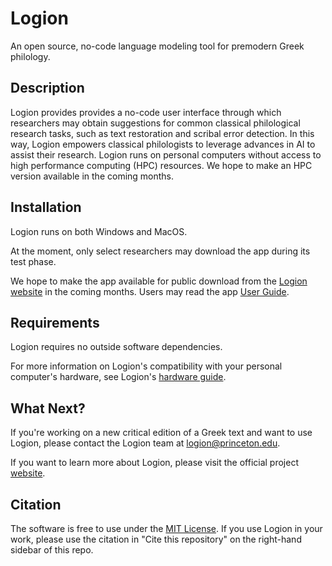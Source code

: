 # Logion

An open source, no-code language modeling tool for premodern Greek philology.

## Description
Logion provides provides a no-code user interface through which researchers may obtain suggestions for common classical philological research tasks, such as text restoration and scribal error detection. In this way, Logion empowers classical philologists to leverage advances in AI to assist their research. Logion runs on personal computers without access to high performance computing (HPC) resources. We hope to make an HPC version available in the coming months.

## Installation
Logion runs on both Windows and MacOS.

At the moment, only select researchers may download the app during its test phase.

We hope to make the app available for public download from the [Logion website](https://www.logionproject.princeton.edu/) in the coming months. Users may read the app [User Guide](https://princeton-logion.github.io/logion-app/).

## Requirements
Logion requires no outside software dependencies.

For more information on Logion's compatibility with your personal computer's hardware, see Logion's [hardware guide](https://princeton-logion.github.io/logion-app/hardware/).

## What Next?

If you're working on a new critical edition of a Greek text and want to use Logion, please contact the Logion team at logion@princeton.edu.

If you want to learn more about Logion, please visit the official project
[website](https://www.logionproject.princeton.edu/).

## Citation

The software is free to use under the [MIT License](https://opensource.org/licenses/MIT).
If you use Logion in your work, please use the citation in "Cite this repository" on the right-hand sidebar of this repo.


